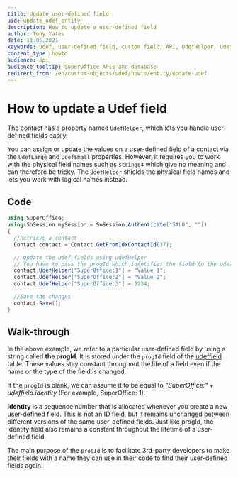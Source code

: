 ```yaml
---
title: Update user-defined field
uid: update_udef_entity
description: How to update a user-defined field
author: Tony Yates
date: 11.05.2021
keywords: udef, user-defined field, custom field, API, UdefHelper, UdefLarge, UdefSmall, progId, udeffield
content_type: howto
audience: api
audience_tooltip: SuperOffice APIs and database
redirect_from: /en/custom-objects/udef/howto/entity/update-udef
---
```


# How to update a Udef field

The contact has a property named `UdefHelper`, which lets you handle user-defined fields easily.

You can assign or update the values on a user-defined field of a contact via the `UdefLarge` and `UdefSmall` properties. However, it requires you to work with the physical field names such as `string04` which give no meaning and can therefore be tricky. The `UdefHelper` shields the physical field names and lets you work with logical names instead.

## Code

```csharp
using SuperOffice;
using(SoSession mySession = SoSession.Authenticate("SAL0", ""))
{
  //Retrieve a contact
  Contact contact = Contact.GetFromIdxContactId(37);

  // Update the Udef fields using udefHelper
  // You have to pass the progId which identifies the field to the udefHelper
  contact.UdefHelper["SuperOffice:1"] = "Value 1";
  contact.UdefHelper["SuperOffice:2"] = "Value 2";
  contact.UdefHelper["SuperOffice:3"] = 1234;

  //Save the changes
  contact.Save();
}
```

## Walk-through

In the above example, we refer to a particular user-defined field by using a string called **the progId**. It is stored under the `progId` field of the [udeffield][1] table. These values stay constant throughout the life of a field even if the name or the type of the field is changed.

If the `progId` is blank, we can assume it to be equal to *"SuperOffice:" + udeffield.identity* (For example, SuperOffice: 1).

**Identity** is a sequence number that is allocated whenever you create a new user-defined field. This is not an ID field, but it remains unchanged between different versions of the same user-defined fields. Just like progId, the identity field also remains a constant throughout the lifetime of a user-defined field.

The main purpose of the `progId` is to facilitate 3rd-party developers to make their fields with a name they can use in their code to find their user-defined fields again.

<!-- Referenced links -->
[1]: ../../../../database/tables/udeffield.md
